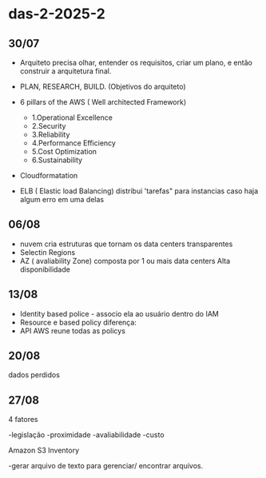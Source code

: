 # das-2-2025-2

## 30/07 

- Arquiteto precisa olhar, entender os requisitos, criar um plano, e então construir a arquitetura final.
- PLAN, RESEARCH, BUILD. (Objetivos do arquiteto)
- 6 pillars of the AWS ( Well architected Framework)
  - 1.Operational Excellence
  - 2.Security
  - 3.Reliability
  - 4.Performance Efficiency
  - 5.Cost Optimization
  - 6.Sustainability
    
- Cloudformatation
  
- ELB ( Elastic load Balancing) distribui 'tarefas" para instancias caso haja algum erro em uma delas 

 
   
## 06/08

- nuvem cria estruturas que tornam os data centers transparentes
- Selectin Regions
-  AZ ( avaliability Zone) composta por 1 ou mais data centers
   Alta disponibilidade


## 13/08

- Identity based police - associo ela ao usuário dentro do IAM
- Resource e based policy diferença:
- API AWS reune todas as policys
  
## 20/08

dados perdidos

## 27/08

4 fatores

-legislação
-proximidade
-avaliabilidade
-custo

Amazon S3 Inventory

-gerar arquivo de texto para gerenciar/ encontrar arquivos.
